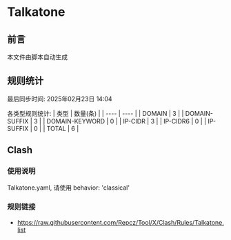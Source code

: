 # Talkatone

## 前言
本文件由脚本自动生成

## 规则统计
最后同步时间: 2025年02月23日 14:04

各类型规则统计:
| 类型 | 数量(条)  | 
| ---- | ----  |
| DOMAIN | 3 | 
| DOMAIN-SUFFIX | 3 | 
| DOMAIN-KEYWORD | 0 | 
| IP-CIDR | 3 | 
| IP-CIDR6 | 0 | 
| IP-SUFFIX | 0 | 
| TOTAL | 6 | 
## Clash 
### 使用说明 
Talkatone.yaml, 请使用 behavior: 'classical' 
### 规则链接 
- https://raw.githubusercontent.com/Repcz/Tool/X/Clash/Rules/Talkatone.list 
